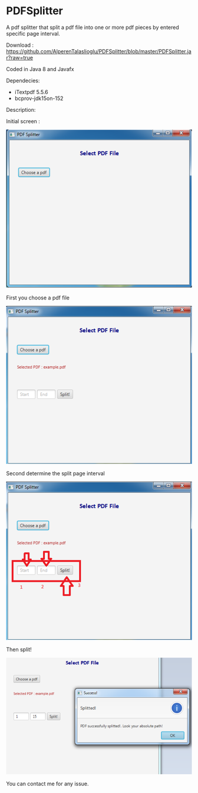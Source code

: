 # PDFSplitter

A pdf splitter that split a pdf file into one or more pdf pieces by entered specific page interval.

Download : https://github.com/AlperenTalaslioglu/PDFSplitter/blob/master/PDFSplitter.jar?raw=true

Coded in Java 8 and Javafx

Dependecies:
* iTextpdf 5.5.6
* bcprov-jdk15on-152


Description:

Initial screen :


![](https://raw.githubusercontent.com/AlperenTalaslioglu/PDFSplitter/master/S1.png)

First you choose a pdf file

![](https://raw.githubusercontent.com/AlperenTalaslioglu/PDFSplitter/master/S2.png)

Second determine the split page interval

![](https://raw.githubusercontent.com/AlperenTalaslioglu/PDFSplitter/master/S3.png)

Then split!

![](https://raw.githubusercontent.com/AlperenTalaslioglu/PDFSplitter/master/S4.png)


You can contact me for any issue.

